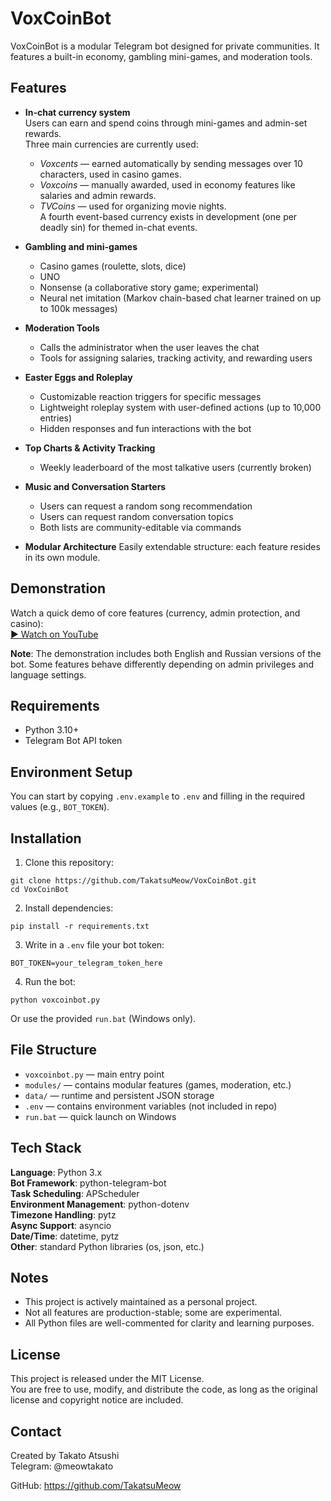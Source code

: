 # VoxCoinBot

VoxCoinBot is a modular Telegram bot designed for private communities. It features a built-in economy, gambling mini-games, and moderation tools.

## Features

- **In-chat currency system**  
  Users can earn and spend coins through mini-games and admin-set rewards.  
  Three main currencies are currently used:  
  - *Voxcents* — earned automatically by sending messages over 10 characters, used in casino games.  
  - *Voxcoins* — manually awarded, used in economy features like salaries and admin rewards.  
  - *TVCoins* — used for organizing movie nights.  
  A fourth event-based currency exists in development (one per deadly sin) for themed in-chat events.

- **Gambling and mini-games**
  - Casino games (roulette, slots, dice)
  - UNO
  - Nonsense (a collaborative story game; experimental)
  - Neural net imitation (Markov chain-based chat learner trained on up to 100k messages)

- **Moderation Tools**
  - Calls the administrator when the user leaves the chat
  - Tools for assigning salaries, tracking activity, and rewarding users

- **Easter Eggs and Roleplay**
  - Customizable reaction triggers for specific messages
  - Lightweight roleplay system with user-defined actions (up to 10,000 entries)
  - Hidden responses and fun interactions with the bot

- **Top Charts & Activity Tracking**
  - Weekly leaderboard of the most talkative users (currently broken)

- **Music and Conversation Starters**
  - Users can request a random song recommendation
  - Users can request random conversation topics
  - Both lists are community-editable via commands

- **Modular Architecture**
  Easily extendable structure: each feature resides in its own module.

## Demonstration

Watch a quick demo of core features (currency, admin protection, and casino):  
[▶️ Watch on YouTube](https://youtube.com/shorts/xf4u3fW7VUE?feature=share)

**Note**: The demonstration includes both English and Russian versions of the bot. Some features behave differently depending on admin privileges and language settings.

## Requirements

- Python 3.10+
- Telegram Bot API token

## Environment Setup

You can start by copying `.env.example` to `.env` and filling in the required values (e.g., `BOT_TOKEN`).

## Installation

1. Clone this repository:
```
git clone https://github.com/TakatsuMeow/VoxCoinBot.git
cd VoxCoinBot
```

2. Install dependencies:
```
pip install -r requirements.txt
```

3. Write in a `.env` file your bot token:
```
BOT_TOKEN=your_telegram_token_here
```

4. Run the bot:
```
python voxcoinbot.py
```

Or use the provided `run.bat` (Windows only).

## File Structure

- `voxcoinbot.py` — main entry point
- `modules/` — contains modular features (games, moderation, etc.)
- `data/` — runtime and persistent JSON storage
- `.env` — contains environment variables (not included in repo)
- `run.bat` — quick launch on Windows

## Tech Stack

**Language**: Python 3.x  
**Bot Framework**: python-telegram-bot  
**Task Scheduling**: APScheduler  
**Environment Management**: python-dotenv  
**Timezone Handling**: pytz  
**Async Support**: asyncio  
**Date/Time**: datetime, pytz  
**Other**: standard Python libraries (os, json, etc.)

## Notes

- This project is actively maintained as a personal project.
- Not all features are production-stable; some are experimental.
- All Python files are well-commented for clarity and learning purposes.

## License

This project is released under the MIT License.  
You are free to use, modify, and distribute the code, as long as the original license and copyright notice are included.

## Contact

Created by Takato Atsushi  
Telegram: @meowtakato

GitHub: https://github.com/TakatsuMeow
